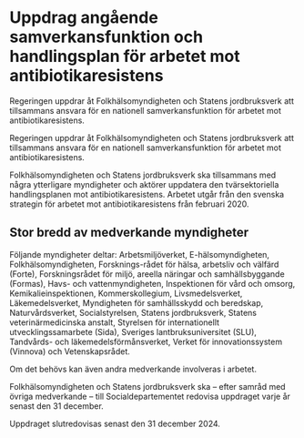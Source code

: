 # Uppdrag angående samverkansfunktion och handlingsplan för arbetet mot antibiotikaresistens

Regeringen uppdrar åt Folkhälsomyndigheten och Statens jordbruksverk att tillsammans ansvara för en nationell samverkansfunktion för arbetet mot antibiotikaresistens.

Regeringen uppdrar åt Folkhälsomyndigheten och Statens jordbruksverk att tillsammans ansvara för en nationell samverkansfunktion för arbetet mot antibiotikaresistens.

Folkhälsomyndigheten och Statens jordbruksverk ska tillsammans med några ytterligare myndigheter och aktörer uppdatera den tvärsektoriella handlingsplanen mot antibiotikaresistens. Arbetet utgår från den svenska strategin för arbetet mot antibiotikaresistens från februari 2020.

## Stor bredd av medverkande myndigheter

Följande myndigheter deltar: Arbetsmiljöverket, E-hälsomyndigheten, Folkhälsomyndigheten, Forsknings-rådet för hälsa, arbetsliv och välfärd (Forte), Forskningsrådet för miljö, areella näringar och samhällsbyggande (Formas), Havs- och vattenmyndigheten, Inspektionen för vård och omsorg, Kemikalieinspektionen, Kommerskollegium, Livsmedelsverket, Läkemedelsverket, Myndigheten för samhällsskydd och beredskap, Naturvårdsverket, Socialstyrelsen, Statens jordbruksverk, Statens veterinärmedicinska anstalt, Styrelsen för internationellt utvecklingssamarbete (Sida), Sveriges lantbruksuniversitet (SLU), Tandvårds- och läkemedelsförmånsverket, Verket för innovationssystem (Vinnova) och Vetenskapsrådet.

Om det behövs kan även andra medverkande involveras i arbetet.

Folkhälsomyndigheten och Statens jordbruksverk ska – efter samråd med övriga medverkande – till Socialdepartementet redovisa uppdraget varje år senast den 31 december.

Uppdraget slutredovisas senast den 31 december 2024.
